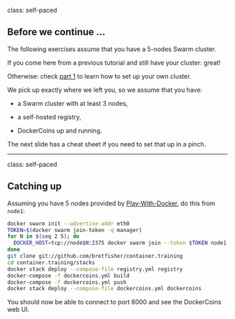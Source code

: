 class: self-paced

## Before we continue ...

The following exercises assume that you have a 5-nodes Swarm cluster.

If you come here from a previous tutorial and still have your cluster: great!

Otherwise: check [part 1](#part-1) to learn how to set up your own cluster.

We pick up exactly where we left you, so we assume that you have:

- a Swarm cluster with at least 3 nodes,

- a self-hosted registry,

- DockerCoins up and running.

The next slide has a cheat sheet if you need to set that up in a pinch.

---

class: self-paced

## Catching up

Assuming you have 5 nodes provided by
[Play-With-Docker](http://www.play-with-docker/), do this from `node1`:

```bash
docker swarm init --advertise-addr eth0
TOKEN=$(docker swarm join-token -q manager)
for N in $(seq 2 5); do
  DOCKER_HOST=tcp://node$N:2375 docker swarm join --token $TOKEN node1:2377
done
git clone git://github.com/bretfisher/container.training
cd container.training/stacks
docker stack deploy --compose-file registry.yml registry
docker-compose -f dockercoins.yml build
docker-compose -f dockercoins.yml push
docker stack deploy --compose-file dockercoins.yml dockercoins
```

You should now be able to connect to port 8000 and see the DockerCoins web UI.
